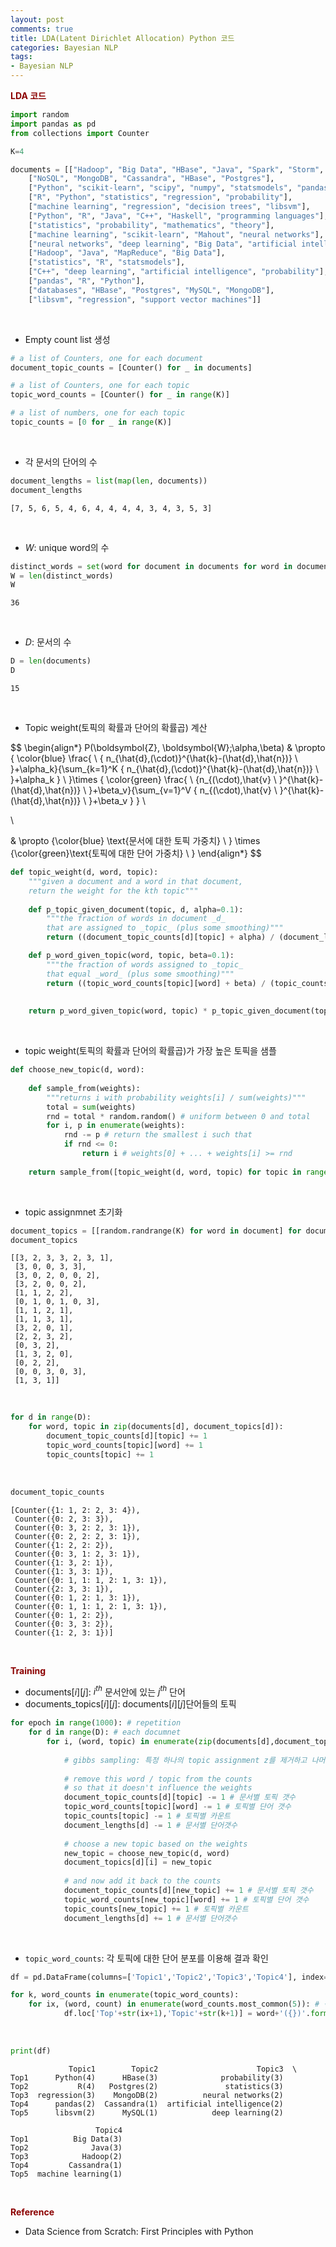 ```yaml
---
layout: post
comments: true
title: LDA(Latent Dirichlet Allocation) Python 코드
categories: Bayesian NLP
tags:
- Bayesian NLP
---
```


**<span style='color:DarkRed'> LDA 코드 </span>**

```python
import random
import pandas as pd
from collections import Counter

K=4

documents = [["Hadoop", "Big Data", "HBase", "Java", "Spark", "Storm", "Cassandra"],
    ["NoSQL", "MongoDB", "Cassandra", "HBase", "Postgres"],
    ["Python", "scikit-learn", "scipy", "numpy", "statsmodels", "pandas"],
    ["R", "Python", "statistics", "regression", "probability"],
    ["machine learning", "regression", "decision trees", "libsvm"],
    ["Python", "R", "Java", "C++", "Haskell", "programming languages"],
    ["statistics", "probability", "mathematics", "theory"],
    ["machine learning", "scikit-learn", "Mahout", "neural networks"],
    ["neural networks", "deep learning", "Big Data", "artificial intelligence"],
    ["Hadoop", "Java", "MapReduce", "Big Data"],
    ["statistics", "R", "statsmodels"],
    ["C++", "deep learning", "artificial intelligence", "probability"],
    ["pandas", "R", "Python"],
    ["databases", "HBase", "Postgres", "MySQL", "MongoDB"],
    ["libsvm", "regression", "support vector machines"]]
```

<br>

- Empty count list 생성


```python
# a list of Counters, one for each document
document_topic_counts = [Counter() for _ in documents]

# a list of Counters, one for each topic
topic_word_counts = [Counter() for _ in range(K)]

# a list of numbers, one for each topic
topic_counts = [0 for _ in range(K)]
```

<br>

- 각 문서의 단어의 수


```python
document_lengths = list(map(len, documents))
document_lengths
```




    [7, 5, 6, 5, 4, 6, 4, 4, 4, 4, 3, 4, 3, 5, 3]


<br>

- $W$: unique word의 수


```python
distinct_words = set(word for document in documents for word in document)
W = len(distinct_words)
W
```




    36

<br>


- $D$: 문서의 수


```python
D = len(documents)
D
```




    15


<br>

- Topic weight(토픽의 확률과 단어의 확률곱) 계산


$$
\begin{align*}
 P(\boldsymbol{Z}, \boldsymbol{W};\alpha,\beta) & \propto { \color{blue} \frac{ \ { n_{\hat{d},(\cdot)}^{\hat{k}-(\hat{d},\hat{n})} \ }+\alpha_k}{\sum_{k=1}^K { n_{\hat{d},(\cdot)}^{\hat{k}-(\hat{d},\hat{n})} \ }+\alpha_k } \ }\times { \color{green} \frac{ \ {n_{(\cdot),\hat{v} \ }^{\hat{k}-(\hat{d},\hat{n})} \ }+\beta_v}{\sum_{v=1}^V { n_{(\cdot),\hat{v} \ }^{\hat{k}-(\hat{d},\hat{n})} \ }+\beta_v  }   } \\
 
 \\

 & \propto {\color{blue} \text{문서에 대한 토픽 가중치} \ } \times {\color{green}\text{토픽에 대한 단어 가중치} \ }
\end{align*}
$$

```python
def topic_weight(d, word, topic):
    """given a document and a word in that document,
    return the weight for the kth topic"""
    
    def p_topic_given_document(topic, d, alpha=0.1):
        """the fraction of words in document _d_
        that are assigned to _topic_ (plus some smoothing)"""
        return ((document_topic_counts[d][topic] + alpha) / (document_lengths[d] + K * alpha))

    def p_word_given_topic(word, topic, beta=0.1):
        """the fraction of words assigned to _topic_
        that equal _word_ (plus some smoothing)"""
        return ((topic_word_counts[topic][word] + beta) / (topic_counts[topic] + W * beta))
    
    
    return p_word_given_topic(word, topic) * p_topic_given_document(topic, d)
```

<br>

- topic weight(토픽의 확률과 단어의 확률곱)가 가장 높은 토픽을 샘플


```python
def choose_new_topic(d, word):
    
    def sample_from(weights):
        """returns i with probability weights[i] / sum(weights)"""
        total = sum(weights)
        rnd = total * random.random() # uniform between 0 and total
        for i, p in enumerate(weights):
            rnd -= p # return the smallest i such that
            if rnd <= 0: 
                return i # weights[0] + ... + weights[i] >= rnd
        
    return sample_from([topic_weight(d, word, topic) for topic in range(K)])
```

<br>

- topic assignmnet 초기화


```python
document_topics = [[random.randrange(K) for word in document] for document in documents]
document_topics
```




    [[3, 2, 3, 3, 2, 3, 1],
     [3, 0, 0, 3, 3],
     [3, 0, 2, 0, 0, 2],
     [3, 2, 0, 0, 2],
     [1, 1, 2, 2],
     [0, 1, 0, 1, 0, 3],
     [1, 1, 2, 1],
     [1, 1, 3, 1],
     [3, 2, 0, 1],
     [2, 2, 3, 2],
     [0, 3, 2],
     [1, 3, 2, 0],
     [0, 2, 2],
     [0, 0, 3, 0, 3],
     [1, 3, 1]]


<br>


```python
for d in range(D):
    for word, topic in zip(documents[d], document_topics[d]):
        document_topic_counts[d][topic] += 1 
        topic_word_counts[topic][word] += 1
        topic_counts[topic] += 1
```

<br>

```python
document_topic_counts
```




    [Counter({1: 1, 2: 2, 3: 4}),
     Counter({0: 2, 3: 3}),
     Counter({0: 3, 2: 2, 3: 1}),
     Counter({0: 2, 2: 2, 3: 1}),
     Counter({1: 2, 2: 2}),
     Counter({0: 3, 1: 2, 3: 1}),
     Counter({1: 3, 2: 1}),
     Counter({1: 3, 3: 1}),
     Counter({0: 1, 1: 1, 2: 1, 3: 1}),
     Counter({2: 3, 3: 1}),
     Counter({0: 1, 2: 1, 3: 1}),
     Counter({0: 1, 1: 1, 2: 1, 3: 1}),
     Counter({0: 1, 2: 2}),
     Counter({0: 3, 3: 2}),
     Counter({1: 2, 3: 1})]



<br>

**<span style='color:DarkRed'> Training </span>**


- documents$[i][j]$: $i^{th}$ 문서안에 있는 $j^{th}$ 단어
- documents_topics$[i][j]$: documents$[i][j]$단어들의 토픽


```python
for epoch in range(1000): # repetition
    for d in range(D): # each documnet
        for i, (word, topic) in enumerate(zip(documents[d],document_topics[d])):
            
            # gibbs sampling: 특정 하나의 topic assignment z를 제거하고 나머지들(-z)의 조건부 확률  
            
            # remove this word / topic from the counts
            # so that it doesn't influence the weights
            document_topic_counts[d][topic] -= 1 # 문서별 토픽 갯수
            topic_word_counts[topic][word] -= 1 # 토픽별 단어 갯수
            topic_counts[topic] -= 1 # 토픽별 카운트
            document_lengths[d] -= 1 # 문서별 단어갯수
            
            # choose a new topic based on the weights
            new_topic = choose_new_topic(d, word)
            document_topics[d][i] = new_topic
            
            # and now add it back to the counts
            document_topic_counts[d][new_topic] += 1 # 문서별 토픽 갯수
            topic_word_counts[new_topic][word] += 1 # 토픽별 단어 갯수
            topic_counts[new_topic] += 1 # 토픽별 카운트
            document_lengths[d] += 1 # 문서별 단어갯수
```

<br>

- ```topic_word_counts```: 각 토픽에 대한 단어 분포를 이용해 결과 확인


```python
df = pd.DataFrame(columns=['Topic1','Topic2','Topic3','Topic4'], index=['Top'+str(i) for i in range(1,6)])

for k, word_counts in enumerate(topic_word_counts):
    for ix, (word, count) in enumerate(word_counts.most_common(5)): # 각 토픽별로 top 10 단어
            df.loc['Top'+str(ix+1),'Topic'+str(k+1)] = word+'({})'.format(count)
```

<br>

```python
print(df)
```



                 Topic1        Topic2                      Topic3  \
    Top1      Python(4)      HBase(3)              probability(3)   
    Top2           R(4)   Postgres(2)               statistics(3)   
    Top3  regression(3)    MongoDB(2)          neural networks(2)   
    Top4      pandas(2)  Cassandra(1)  artificial intelligence(2)   
    Top5      libsvm(2)      MySQL(1)            deep learning(2)   
    
                       Topic4  
    Top1          Big Data(3)  
    Top2              Java(3)  
    Top3            Hadoop(2)  
    Top4         Cassandra(1)  
    Top5  machine learning(1)  

<br>

**<span style='color:DarkRed'> Reference </span>**

- Data Science from Scratch: First Principles with Python
